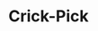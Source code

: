 ---
title: Crick-Pick
emoji: 🏏
colorFrom: blue
colorTo: green
sdk: gradio
sdk_version: 4.31.3
app_file: app.py
pinned: false
license: apache-2.0
---
